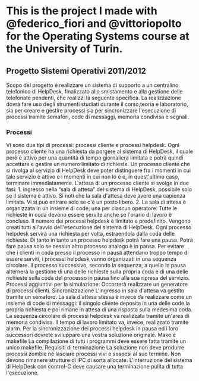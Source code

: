 # This is the project I made with @federico_fiori and @vittoriopolto for the Operating Systems course at the University of Turin.

## Progetto Sistemi Operativi 2011/2012

Scopo del progetto è realizzare un sistema di supporto a un centralino telefonico di HelpDesk, finalizzato allo smistamento e alla gestione delle telefonate pendenti, che realizzi la seguente specifica.
La realizzazione dovrà fare uso degli strumenti studiati durante il corso,teoria e laboratorio, sia per creare e gestire processi sia per sincronizzare l'esecuzione di processi tramite semafori, code di messaggi, memoria condivisa e segnali.

### Processi
Vi sono due tipi di processi: processi cliente e processi helpdesk.
Ogni processo cliente ha una richiesta da porgere al sistema di HelpDesk, il quale però è attivo per una quantità di tempo giornaliera limitata e potrà quindi accettare e gestire un numero limitato di richieste.
Un processo cliente che si rivolga al servizio di HelpDesk deve poter distinguere fra i momenti in cui tale servizio è attivo e i momenti in cui non lo è e, in quest'ultimo caso, terminare immediatamente.
L'attesa di un processo cliente si svolge in due fasi: 
	1. ingresso nella “sala di attesa” del sistema di HelpDesk, possibile solo se il sistema è attivo. Si noti che la sala d'attesa deve avere una capienza limitata. Vi si può entrare solo se c'è un posto libero.
	2. La sala di attesa è organizzata in un insieme di code, una per ciascun operatore. Tutte le richieste in coda devono essere servite anche se l'orario di lavoro è concluso.
Il numero dei processi helpdesk è limitato e predefinito. Vengono creati tutti all'avvio dell'esecuzione del sistema di HelpDesk. Ogni processo helpdesk servirà una richiesta per volta, estraendola dalla coda delle richieste.
Di tanto in tanto un processo helpdesk potrà fare una pausa. Potrà fare pausa solo se nessun altro processo analogo è in pausa. Per evitare che i clienti in coda presso il processo in pausa attendano troppo tempo di essere serviti, i processi helpdesk vanno organizzati in una sequenza circolare. Il processo successivo, secondo la sequenza, a quello in pausa alternerà la gestione di una delle richieste sulla propria coda e di una delle richieste sulla coda del processo in pausa fino alla sua ripresa del servizio.
Processi aggiuntivi per la simulazione:
Occorrerà realizzare un generatore di processi clienti.
Sincronizzazione
	L'ingresso in sala d'attesa va gestito tramite un semaforo. La sala d'attesa stessa è invece da realizzare come un insieme di code di messaggi: il singolo cliente deposita in una delle code la propria richiesta e poi rimane in attesa di una risposta sulla medesima coda. La sequenza circolare di processi helpdesk va realizzata tramite un'area di memoria condivisa. Il tempo di lavoro limitato va, invece, realizzato tramite alarm. Per la sincronizzazione dei processi helpdesk in pausa ed i loro successori dovrete sviluppare una vostra soluzione originale.
Make e makefile
	La compilazione di tutti i programmi deve essere fatta tramite un unico makefile.
Requisiti di terminazione
La soluzione non deve produrre processi zombie né lasciare processi vivi e sospesi al suo termine. Non devono rimanere strutture di IPC di sorta allocate. L'interruzione del sistema di HelpDesk con control-C deve causare una terminazione pulita di tutta l'esecuzione.